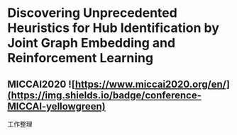 # Discovering Unprecedented Heuristics for Hub Identification by Joint Graph Embedding and Reinforcement Learning
## MICCAI2020 ![https://www.miccai2020.org/en/](https://img.shields.io/badge/conference-MICCAI-yellowgreen)

工作整理
